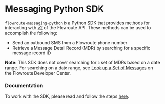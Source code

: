 # Messaging Python SDK 
`flowroute-messaging-python` is a Python SDK that provides methods for interacting with [v2](https://developer.flowroute.com/api/messaging/overview/) of the Flowroute API. These methods can be used to accomplish the following:

* Send an outbound SMS from a Flowroute phone number
* Retrieve a Message Detail Record (MDR) by searching for a specific message record ID 

**Note:** This SDK does not cover searching for a set of MDRs based on a date range. For searching on a date range, see [Look up a Set of Messages](https://developer.flowroute.com/api/messaging/look-up-set-of-messages/) on the Flowroute Developer Center.

### Documentation 
To work with the SDK, please read and follow the steps [here](http://developer.flowroute.com/libraries/python/).

